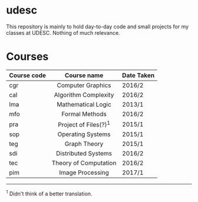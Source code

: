 # udesc
This repository is mainly to hold day-to-day code and small projects for my classes at UDESC. Nothing of much relevance.

# Courses
| Course code      | Course name         | Date Taken    |
| ---------------- |:-------------------:|:--------------|
| cgr              | Computer Graphics    | 2016/2       |
| cal              | Algorithm Complexity | 2016/2       |
| lma              | Mathematical Logic   | 2013/1       | 
| mfo              | Formal Methods       | 2016/2       |
| pra              | Project of Files(?)<sup>1</sup>  | 2015/1       |
| sop              | Operating Systems    | 2015/1       |
| teg              | Graph Theory         | 2015/1       |
| sdi              | Distributed Systems  | 2016/2       |
| tec              | Theory of Computation| 2016/2       |
| pim              | Image Processing     | 2017/1       |


---
<sup>1</sup> Didn't think of a better translation.
